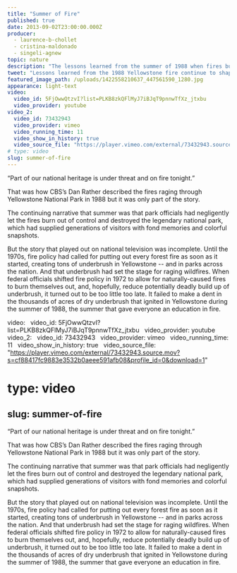 ```yaml
---
title: "Summer of Fire"
published: true
date: 2013-09-02T23:00:00.000Z
producer:
  - laurence-b-chollet
  - cristina-maldonado
  - singeli-agnew
topic: nature
description: "The lessons learned from the summer of 1988 when fires burned nearly one third of Yellowstone National Park continue to shape the way we fight wildfires raging across the West today."
tweet: "Lessons learned from the 1988 Yellowstone fire continue to shape how we fight wildfires today:"
featured_image_path: /uploads/1422558210637_447561590_1280.jpg
appearance: light-text
video:
  video_id: 5FjOwwQtzvI?list=PLKB8zkQFlMyJ7iBJqT9pnnwTfXz_jtxbu
  video_provider: youtube
video_2:
  video_id: 73432943
  video_provider: vimeo
  video_running_time: 11
  video_show_in_history: true
  video_source_file: "https://player.vimeo.com/external/73432943.source.mov?s=cf88417fc9883e3532b0aeee591afb08&profile_id=0&download=1"
# type: video
slug: summer-of-fire
---
```


“Part of our national heritage is under threat and on fire tonight.”

That was how CBS’s Dan Rather described the fires raging through Yellowstone National Park in 1988 but it was only part of the story.

The continuing narrative that summer was that park officials had negligently let the fires burn out of control and destroyed the legendary national park, which had supplied generations of visitors with fond memories and colorful snapshots.

But the story that played out on national television was incomplete. Until the 1970s, fire policy had called for putting out every forest fire as soon as it started, creating tons of underbrush in Yellowstone -- and in parks across the nation. And that underbrush had set the stage for raging wildfires. When federal officials shifted fire policy in 1972 to allow for naturally-caused fires to burn themselves out, and, hopefully, reduce potentially deadly build up of underbrush, it turned out to be too little too late. It failed to make a dent in the thousands of acres of dry underbrush that ignited in Yellowstone during the summer of 1988, the summer that gave everyone an education in fire.

video:
  video_id: 5FjOwwQtzvI?list=PLKB8zkQFlMyJ7iBJqT9pnnwTfXz_jtxbu
  video_provider: youtube
video_2:
  video_id: 73432943
  video_provider: vimeo
  video_running_time: 11
  video_show_in_history: true
  video_source_file: "https://player.vimeo.com/external/73432943.source.mov?s=cf88417fc9883e3532b0aeee591afb08&profile_id=0&download=1"
# type: video
slug: summer-of-fire
---

“Part of our national heritage is under threat and on fire tonight.”

That was how CBS’s Dan Rather described the fires raging through Yellowstone National Park in 1988 but it was only part of the story.

The continuing narrative that summer was that park officials had negligently let the fires burn out of control and destroyed the legendary national park, which had supplied generations of visitors with fond memories and colorful snapshots.

But the story that played out on national television was incomplete. Until the 1970s, fire policy had called for putting out every forest fire as soon as it started, creating tons of underbrush in Yellowstone -- and in parks across the nation. And that underbrush had set the stage for raging wildfires. When federal officials shifted fire policy in 1972 to allow for naturally-caused fires to burn themselves out, and, hopefully, reduce potentially deadly build up of underbrush, it turned out to be too little too late. It failed to make a dent in the thousands of acres of dry underbrush that ignited in Yellowstone during the summer of 1988, the summer that gave everyone an education in fire.

